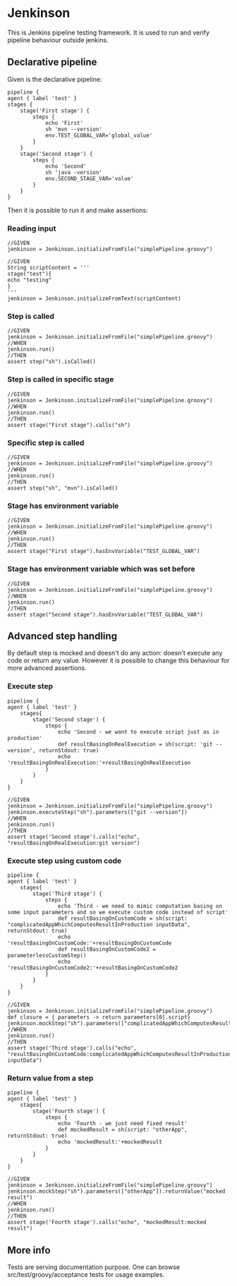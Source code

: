 # Jenkinson
This is Jenkins pipeline testing framework. It is used to run and verify pipeline behaviour outside jenkins.

## Declarative pipeline
Given is the declarative pipeline:

    pipeline {
    agent { label 'test' }
    stages {
        stage('First stage') {
            steps {
                echo 'First'
                sh 'mvn --version'
                env.TEST_GLOBAL_VAR='global_value'
            }
        }
        stage('Second stage') {
            steps {
                echo 'Second'
                sh 'java -version'
                env.SECOND_STAGE_VAR='value'
            }
        }
    }

Then it is possible to run it and make assertions:

### Reading input

    //GIVEN
    jenkinson = Jenkinson.initializeFromFile("simplePipeline.groovy")

    //GIVEN
    String scriptContent = '''
    stage("test"){
    echo "testing"
    }
    '''
    jenkinson = Jenkinson.initializeFromText(scriptContent)

### Step is called

    //GIVEN
    jenkinson = Jenkinson.initializeFromFile("simplePipeline.groovy")
    //WHEN
    jenkinson.run()
    //THEN
    assert step("sh").isCalled()

### Step is called in specific stage

    //GIVEN
    jenkinson = Jenkinson.initializeFromFile("simplePipeline.groovy")
    //WHEN
    jenkinson.run()
    //THEN
    assert stage("First stage").calls("sh")

### Specific step is called

    //GIVEN
    jenkinson = Jenkinson.initializeFromFile("simplePipeline.groovy")
    //WHEN
    jenkinson.run()
    //THEN
    assert step("sh", "mvn").isCalled()

### Stage has environment variable

    //GIVEN
    jenkinson = Jenkinson.initializeFromFile("simplePipeline.groovy")
    //WHEN
    jenkinson.run()
    //THEN
    assert stage("First stage").hasEnvVariable("TEST_GLOBAL_VAR")

### Stage has environment variable which was set before

    //GIVEN
    jenkinson = Jenkinson.initializeFromFile("simplePipeline.groovy")
    //WHEN
    jenkinson.run()
    //THEN
    assert stage("Second stage").hasEnvVariable("TEST_GLOBAL_VAR")

## Advanced step handling
By default step is mocked and doesn't do any action: doesn't execute any code or return any value. However it is possible to change this behaviour for more advanced assertions.

### Execute step
    pipeline {
    agent { label 'test' }
        stages{
            stage('Second stage') {
                steps {
                    echo 'Second - we want to execute script just as in production'
                    def resultBasingOnRealExecution = sh(script: 'git --version', returnStdout: true)
                    echo 'resultBasingOnRealExecution:'+resultBasingOnRealExecution
                }
            }
        }
    }

    //GIVEN
    jenkinson = Jenkinson.initializeFromFile("simplePipeline.groovy")
    jenkinson.executeStep("sh").parameters(["git --version"])
    //WHEN
    jenkinson.run()
    //THEN
    assert stage('Second stage').calls("echo", "resultBasingOnRealExecution:git version")

### Execute step using custom code

    pipeline {
    agent { label 'test' }
        stages{
            stage('Third stage') {
                steps {
                    echo 'Third - we need to mimic computation basing on some input parameters and so we execute custom code instead of script'
                    def resultBasingOnCustomCode = sh(script: "complicatedAppWhichComputesResultInProduction inputData", returnStdout: true)
                    echo 'resultBasingOnCustomCode:'+resultBasingOnCustomCode
                    def resultBasingOnCustomCode2 = parameterlessCustomStep()
                    echo 'resultBasingOnCustomCode2:'+resultBasingOnCustomCode2
                }
            }
        }
    }

    //GIVEN
    jenkinson = Jenkinson.initializeFromFile("simplePipeline.groovy")
    def closure = { parameters -> return parameters[0].script}
    jenkinson.mockStep("sh").parameters(["complicatedAppWhichComputesResultInProduction"]).returnValue(closure)
    //WHEN
    jenkinson.run()
    //THEN
    assert stage('Third stage').calls("echo", "resultBasingOnCustomCode:complicatedAppWhichComputesResultInProduction inputData")

### Return value from a step

    pipeline {
    agent { label 'test' }
        stages{
            stage('Fourth stage') {
                steps {
                    echo 'Fourth - we just need fixed result'
                    def mockedResult = sh(script: "otherApp", returnStdout: true)
                    echo 'mockedResult:'+mockedResult
                }
            }
        }
    }

    //GIVEN
    jenkinson = Jenkinson.initializeFromFile("simplePipeline.groovy")
    jenkinson.mockStep("sh").parameters(["otherApp"]).returnValue("mocked result")
    //WHEN
    jenkinson.run()
    //THEN
    assert stage('Fourth stage').calls("echo", "mockedResult:mocked result")


## More info
Tests are serving documentation purpose. One can browse src/test/groovy/acceptance tests for usage examples.
